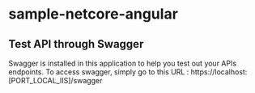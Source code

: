 # sample-netcore-angular

## Test API through Swagger

Swagger is installed in this application to help you test out your APIs endpoints. To access swagger, simply go to this URL : https://localhost:[PORT_LOCAL_IIS]/swagger
